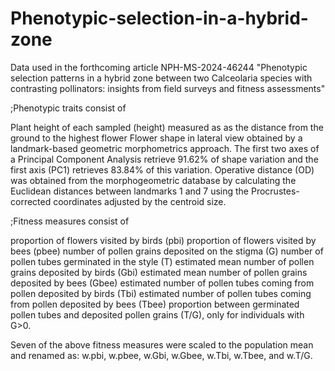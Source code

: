 # Phenotypic-selection-in-a-hybrid-zone
Data used in the forthcoming article  NPH-MS-2024-46244 "Phenotypic selection patterns in a hybrid zone between two Calceolaria species with contrasting pollinators: insights from field surveys and fitness assessments"

;Phenotypic traits consist of

Plant height of each sampled (height) measured as as the distance from the ground to the highest flower
Flower shape in lateral view obtained by a landmark-based geometric morphometrics approach. The first two axes of a Principal Component Analysis retrieve 91.62% of shape variation and the first axis (PC1) retrieves 83.84% of this variation. 
Operative distance (OD) was obtained from the morphogeometric database by calculating the Euclidean distances between landmarks 1 and 7 using the Procrustes-corrected coordinates adjusted by the centroid size.

;Fitness measures consist of

proportion of flowers visited by birds (pbi)
proportion of flowers visited by bees (pbee)
number of pollen grains deposited on the stigma (G)
number of pollen tubes germinated in the style (T)
estimated mean number of pollen grains deposited by birds (Gbi)
estimated mean number of pollen grains deposited by bees (Gbee)
estimated number of pollen tubes coming from pollen deposited by birds (Tbi)
estimated number of pollen tubes coming from pollen deposited by bees (Tbee)
proportion between germinated pollen tubes and deposited pollen grains (T/G), only for individuals with G>0.

Seven of the above fitness measures were scaled to the population mean and renamed as: w.pbi, w.pbee, w.Gbi, w.Gbee, w.Tbi, w.Tbee, and w.T/G.
